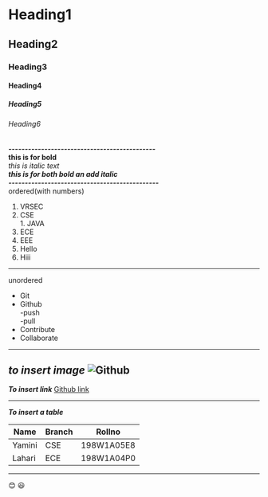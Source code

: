 # Heading1
## Heading2
### Heading3
#### Heading4
##### Heading5
###### Heading6

***---------------------------------------------***  
**this is for bold**  
*this is italic text*  
***this is for both bold an add italic***  
***----------------------------------------------***   
ordered(with numbers)
1. VRSEC  
  1. CSE    
    1. JAVA                       
  2. ECE   
  3. EEE   
2. Hello  
3. Hiii 
---------------------------------------------------  
unordered 
* Git
* Github  
  -push  
  -pull  
* Contribute
* Collaborate
----------------------------------------------------
***to insert image***
![Github](https://images.ctfassets.net/hrltx12pl8hq/4plHDVeTkWuFMihxQnzBSb/aea2f06d675c3d710d095306e377382f/shutterstock_554314555_copy.jpg)
-----------------------------------------------------                 
***To insert link***
[Github link](https://www.google.com/search?q=github+link&oq=github+link&aqs=chrome..69i57j0l7.4366j0j7&sourceid=chrome&ie=UTF-8)

------------------------------------------------------               
***To insert a table***

|Name|Branch|Rollno|
|----|------|------|
|Yamini|CSE|198W1A05E8|
|Lahari|ECE|198W1A04P0|

-----------------------------------------------------
:blush:
:smiley:

